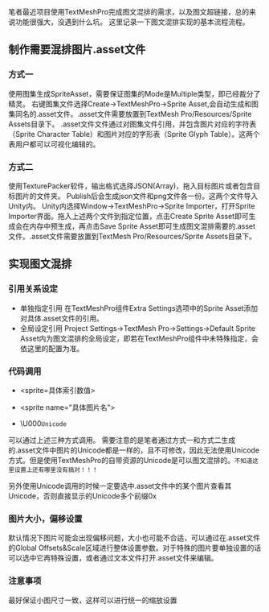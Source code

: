 笔者最近项目使用TextMeshPro完成图文混排的需求，以及图文超链接，总的来说功能很强大，没遇到什么坑。
这里记录一下图文混排实现的基本流程流程。
## 制作需要混排图片.asset文件
### 方式一
使用图集生成SpriteAsset，需要保证图集的Mode是Multiple类型，即已经裁分了精灵。
右键图集文件选择Create->TextMeshPro->Sprite Asset,会自动生成和图集同名的.asset文件。.asset文件需要放置到TextMesh Pro/Resources/Sprite Assets目录下。
.asset文件文件通过对图集文件引用，并包含图片对应的字符表（Sprite Character Table）和图片对应的字形表（Sprite Glyph Table）。这两个表用户都可以可视化编辑的。

### 方式二
使用TexturePacker软件，输出格式选择JSON(Array)，拖入目标图片或者包含目标图片的文件夹。
Publish后会生成json文件和png文件各一份。这两个文件导入Unity内。
Unity内选择Window->TextMeshPro->Sprite Importer，打开Sprite Importer界面。拖入上述两个文件到指定位置，点击Create Sprite Asset即可生成会在内存中预生成，再点击Save Sprite Asset即可生成图文混排需要的.asset文件。.asset文件需要放置到TextMesh Pro/Resources/Sprite Assets目录下。


## 实现图文混排
### 引用关系设定
- 单独指定引用
在TextMeshPro组件Extra Settings选项中的Sprite Asset添加对具体.asset文件的引用。
- 全局设定引用
Project Settings->TextMesh Pro->Settings->Default Sprite Asset内为图文混排的全局设定，即若在TextMeshPro组件中未特殊指定，会依这里的配置为准。
### 代码调用
- <sprite=具体索引数值>

- <sprite name=\"具体图片名\">

- \U000``Unicode``

可以通过上述三种方式调用。
需要注意的是笔者通过方式一和方式二生成的.asset文件中图片的Unicode都是一样的，且不可修改，因此无法使用Unicode方式。但是使用TextMeshPro的自带资源的Unicode是可以图文混排的。``不知道这里设置上还有哪里没有搞对！！！``

另外使用Unicode调用的时候一定要选中.asset文件中的某个图片查看其Unicode，否则直接显示的Unicode多个前缀0x

### 图片大小，偏移设置
默认情况下图片可能会出现偏移问题，大小也可能不合适，可以通过在.asset文件的Global Offsets&Scale区域进行整体设置参数。对于特殊的图片要单独设置的话可以选中它再特殊设置，或者通过文本文件打开.asset文件来编辑。






### 注意事项
最好保证小图尺寸一致，这样可以进行统一的缩放设置